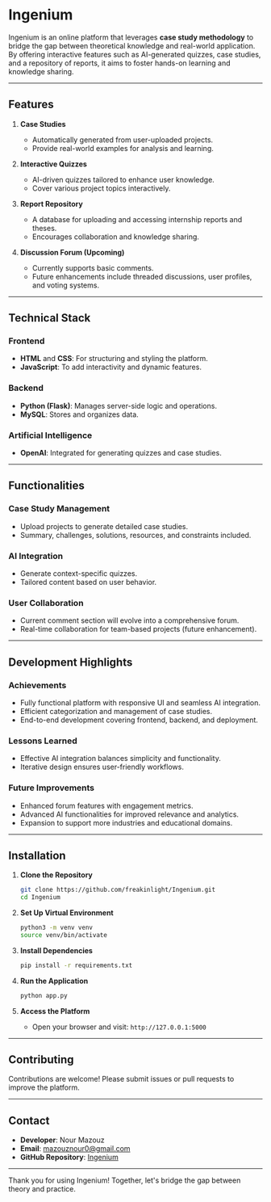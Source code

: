 # Ingenium

Ingenium is an online platform that leverages **case study methodology** to bridge the gap between theoretical knowledge and real-world application. By offering interactive features such as AI-generated quizzes, case studies, and a repository of reports, it aims to foster hands-on learning and knowledge sharing.

---

## Features

1. **Case Studies**
   - Automatically generated from user-uploaded projects.
   - Provide real-world examples for analysis and learning.

2. **Interactive Quizzes**
   - AI-driven quizzes tailored to enhance user knowledge.
   - Cover various project topics interactively.

3. **Report Repository**
   - A database for uploading and accessing internship reports and theses.
   - Encourages collaboration and knowledge sharing.

4. **Discussion Forum (Upcoming)**
   - Currently supports basic comments.
   - Future enhancements include threaded discussions, user profiles, and voting systems.

---

## Technical Stack

### Frontend
- **HTML** and **CSS**: For structuring and styling the platform.
- **JavaScript**: To add interactivity and dynamic features.

### Backend
- **Python (Flask)**: Manages server-side logic and operations.
- **MySQL**: Stores and organizes data.

### Artificial Intelligence
- **OpenAI**: Integrated for generating quizzes and case studies.

---

## Functionalities

### Case Study Management
- Upload projects to generate detailed case studies.
- Summary, challenges, solutions, resources, and constraints included.

### AI Integration
- Generate context-specific quizzes.
- Tailored content based on user behavior.

### User Collaboration
- Current comment section will evolve into a comprehensive forum.
- Real-time collaboration for team-based projects (future enhancement).

---

## Development Highlights

### Achievements
- Fully functional platform with responsive UI and seamless AI integration.
- Efficient categorization and management of case studies.
- End-to-end development covering frontend, backend, and deployment.

### Lessons Learned
- Effective AI integration balances simplicity and functionality.
- Iterative design ensures user-friendly workflows.

### Future Improvements
- Enhanced forum features with engagement metrics.
- Advanced AI functionalities for improved relevance and analytics.
- Expansion to support more industries and educational domains.

---

## Installation

1. **Clone the Repository**
   ```bash
   git clone https://github.com/freakinlight/Ingenium.git
   cd Ingenium
   ```

2. **Set Up Virtual Environment**
   ```bash
   python3 -m venv venv
   source venv/bin/activate
   ```

3. **Install Dependencies**
   ```bash
   pip install -r requirements.txt
   ```

4. **Run the Application**
   ```bash
   python app.py
   ```

5. **Access the Platform**
   - Open your browser and visit: `http://127.0.0.1:5000`

---

## Contributing
Contributions are welcome! Please submit issues or pull requests to improve the platform.

---

## Contact
- **Developer**: Nour Mazouz  
- **Email**: mazouznour0@gmail.com  
- **GitHub Repository**: [Ingenium](https://github.com/freakinlight/Ingenium)     

---

Thank you for using Ingenium! Together, let's bridge the gap between theory and practice.

